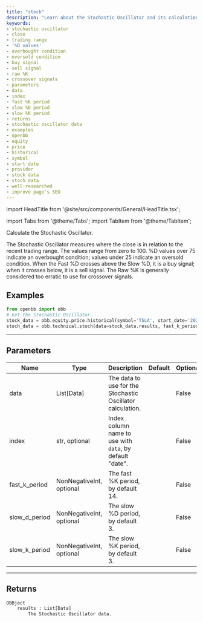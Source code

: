 ```yaml
---
title: "stoch"
description: "Learn about the Stochastic Oscillator and its calculation. Understand  the parameters, returns, and see examples of how to use it with OpenBB. Improve  your page's SEO with this well-researched content."
keywords:
- stochastic oscillator
- close
- trading range
- '%D values'
- overbought condition
- oversold condition
- buy signal
- sell signal
- raw %K
- crossover signals
- parameters
- data
- index
- fast %K period
- slow %D period
- slow %K period
- returns
- stochastic oscillator data
- examples
- openbb
- equity
- price
- historical
- symbol
- start date
- provider
- stock data
- stoch data
- well-researched
- improve page's SEO
---
```


import HeadTitle from '@site/src/components/General/HeadTitle.tsx';

<HeadTitle title="technical/stoch - Reference | OpenBB Platform Docs" />

<!-- markdownlint-disable MD012 MD031 MD033 -->

import Tabs from '@theme/Tabs';
import TabItem from '@theme/TabItem';

Calculate the Stochastic Oscillator.

 The Stochastic Oscillator measures where the close is in relation
 to the recent trading range. The values range from zero to 100. %D values over 75
 indicate an overbought condition; values under 25 indicate an oversold condition.
 When the Fast %D crosses above the Slow %D, it is a buy signal; when it crosses
 below, it is a sell signal. The Raw %K is generally considered too erratic to use
 for crossover signals.


Examples
--------

```python
from openbb import obb
# Get the Stochastic Oscillator.
stock_data = obb.equity.price.historical(symbol='TSLA', start_date='2023-01-01', provider='fmp')
stoch_data = obb.technical.stoch(data=stock_data.results, fast_k_period=14, slow_d_period=3, slow_k_period=3)
```

---

## Parameters

<Tabs>

<TabItem value='standard' label='standard'>

| Name | Type | Description | Default | Optional |
| ---- | ---- | ----------- | ------- | -------- |
| data | List[Data] | The data to use for the Stochastic Oscillator calculation. |  | False |
| index | str, optional | Index column name to use with `data`, by default "date". |  | False |
| fast_k_period | NonNegativeInt, optional | The fast %K period, by default 14. |  | False |
| slow_d_period | NonNegativeInt, optional | The slow %D period, by default 3. |  | False |
| slow_k_period | NonNegativeInt, optional | The slow %K period, by default 3. |  | False |
</TabItem>

</Tabs>

---

## Returns

```python wordwrap
OBBject
    results : List[Data]
        The Stochastic Oscillator data.
```

